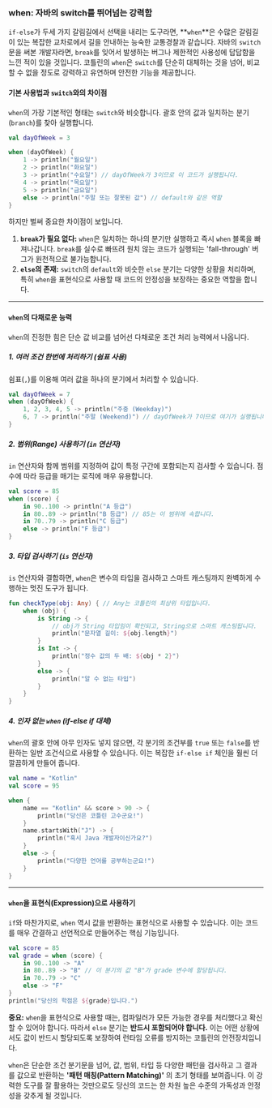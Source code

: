 ### when: 자바의 switch를 뛰어넘는 강력함

`if-else`가 두세 가지 갈림길에서 선택을 내리는 도구라면, \*\*`when`\*\*은 수많은 갈림길이 있는 복잡한 교차로에서 길을 안내하는 능숙한 교통경찰과 같습니다. 자바의 `switch` 문을 써본 개발자라면, `break`를 잊어서 발생하는 버그나 제한적인 사용성에 답답함을 느낀 적이 있을 것입니다. 코틀린의 `when`은 `switch`를 단순히 대체하는 것을 넘어, 비교할 수 없을 정도로 강력하고 유연하며 안전한 기능을 제공합니다.

#### 기본 사용법과 `switch`와의 차이점

`when`의 가장 기본적인 형태는 `switch`와 비슷합니다. 괄호 안의 값과 일치하는 분기(`branch`)를 찾아 실행합니다.

```kotlin
val dayOfWeek = 3

when (dayOfWeek) {
    1 -> println("월요일")
    2 -> println("화요일")
    3 -> println("수요일") // dayOfWeek가 3이므로 이 코드가 실행됩니다.
    4 -> println("목요일")
    5 -> println("금요일")
    else -> println("주말 또는 잘못된 값") // default와 같은 역할
}
```

하지만 벌써 중요한 차이점이 보입니다.

1.  **`break`가 필요 없다:** `when`은 일치하는 하나의 분기만 실행하고 즉시 `when` 블록을 빠져나갑니다. `break`를 실수로 빠뜨려 원치 않는 코드가 실행되는 'fall-through' 버그가 원천적으로 불가능합니다.
2.  **`else`의 존재:** `switch`의 `default`와 비슷한 `else` 분기는 다양한 상황을 처리하며, 특히 `when`을 표현식으로 사용할 때 코드의 안정성을 보장하는 중요한 역할을 합니다.

-----

#### `when`의 다채로운 능력

`when`의 진정한 힘은 단순 값 비교를 넘어선 다채로운 조건 처리 능력에서 나옵니다.

##### 1\. 여러 조건 한번에 처리하기 (쉼표 사용)

쉼표(`,`)를 이용해 여러 값을 하나의 분기에서 처리할 수 있습니다.

```kotlin
val dayOfWeek = 7
when (dayOfWeek) {
    1, 2, 3, 4, 5 -> println("주중 (Weekday)")
    6, 7 -> println("주말 (Weekend)") // dayOfWeek가 7이므로 여기가 실행됩니다.
}
```

##### 2\. 범위(Range) 사용하기 (`in` 연산자)

`in` 연산자와 함께 범위를 지정하여 값이 특정 구간에 포함되는지 검사할 수 있습니다. 점수에 따라 등급을 매기는 로직에 매우 유용합니다.

```kotlin
val score = 85
when (score) {
    in 90..100 -> println("A 등급")
    in 80..89 -> println("B 등급") // 85는 이 범위에 속합니다.
    in 70..79 -> println("C 등급")
    else -> println("F 등급")
}
```

##### 3\. 타입 검사하기 (`is` 연산자)

`is` 연산자와 결합하면, `when`은 변수의 타입을 검사하고 스마트 캐스팅까지 완벽하게 수행하는 멋진 도구가 됩니다.

```kotlin
fun checkType(obj: Any) { // Any는 코틀린의 최상위 타입입니다.
    when (obj) {
        is String -> {
            // obj가 String 타입임이 확인되고, String으로 스마트 캐스팅됩니다.
            println("문자열 길이: ${obj.length}")
        }
        is Int -> {
            println("정수 값의 두 배: ${obj * 2}")
        }
        else -> {
            println("알 수 없는 타입")
        }
    }
}
```

##### 4\. 인자 없는 `when` (if-else if 대체)

`when`의 괄호 안에 아무 인자도 넣지 않으면, 각 분기의 조건부를 `true` 또는 `false`를 반환하는 일반 조건식으로 사용할 수 있습니다. 이는 복잡한 `if-else if` 체인을 훨씬 더 깔끔하게 만들어 줍니다.

```kotlin
val name = "Kotlin"
val score = 95

when {
    name == "Kotlin" && score > 90 -> {
        println("당신은 코틀린 고수군요!")
    }
    name.startsWith("J") -> {
        println("혹시 Java 개발자이신가요?")
    }
    else -> {
        println("다양한 언어를 공부하는군요!")
    }
}
```

-----

#### `when`을 표현식(Expression)으로 사용하기

`if`와 마찬가지로, `when` 역시 값을 반환하는 표현식으로 사용할 수 있습니다. 이는 코드를 매우 간결하고 선언적으로 만들어주는 핵심 기능입니다.

```kotlin
val score = 85
val grade = when (score) {
    in 90..100 -> "A"
    in 80..89 -> "B" // 이 분기의 값 "B"가 grade 변수에 할당됩니다.
    in 70..79 -> "C"
    else -> "F"
}
println("당신의 학점은 ${grade}입니다.")
```

**중요:** `when`을 표현식으로 사용할 때는, 컴파일러가 모든 가능한 경우를 처리했다고 확신할 수 있어야 합니다. 따라서 `else` 분기는 **반드시 포함되어야 합니다.** 이는 어떤 상황에서도 값이 반드시 할당되도록 보장하여 런타임 오류를 방지하는 코틀린의 안전장치입니다.

`when`은 단순한 조건 분기문을 넘어, 값, 범위, 타입 등 다양한 패턴을 검사하고 그 결과를 값으로 반환하는 **'패턴 매칭(Pattern Matching)'** 의 초기 형태를 보여줍니다. 이 강력한 도구를 잘 활용하는 것만으로도 당신의 코드는 한 차원 높은 수준의 가독성과 안정성을 갖추게 될 것입니다.